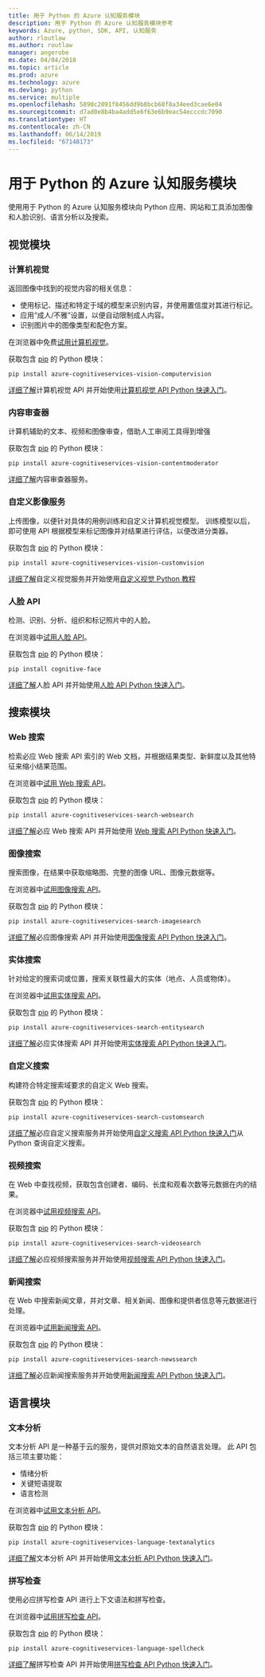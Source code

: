 ```yaml
---
title: 用于 Python 的 Azure 认知服务模块
description: 用于 Python 的 Azure 认知服务模块参考
keywords: Azure, python, SDK, API, 认知服务
author: rloutlaw
ms.author: routlaw
manager: angerobe
ms.date: 04/04/2018
ms.topic: article
ms.prod: azure
ms.technology: azure
ms.devlang: python
ms.service: multiple
ms.openlocfilehash: 5890c2091f8456dd9b8bcb68f8a34eed3cae6e04
ms.sourcegitcommit: d7ad0e8b4ba4add5e6f63e6b9eac54ecccdc7090
ms.translationtype: HT
ms.contentlocale: zh-CN
ms.lasthandoff: 06/14/2019
ms.locfileid: "67148173"
---
```

# <a name="azure-cognitive-services-modules-for-python"></a>用于 Python 的 Azure 认知服务模块

使用用于 Python 的 Azure 认知服务模块向 Python 应用、网站和工具添加图像和人脸识别、语言分析以及搜索。

## <a name="vision-modules"></a>视觉模块

### <a name="computer-vision"></a>计算机视觉 

返回图像中找到的视觉内容的相关信息：

- 使用标记、描述和特定于域的模型来识别内容，并使用置信度对其进行标记。
- 应用“成人/不雅”设置，以便自动限制成人内容。
- 识别图片中的图像类型和配色方案。

在浏览器中免费[试用计算机视觉](https://azure.microsoft.com/en-us/services/cognitive-services/computer-vision/)。

获取包含 [pip](https://pip.pypa.io/en/stable/quickstart/) 的 Python 模块：

```
pip install azure-cognitiveservices-vision-computervision
```

[详细了解](/azure/cognitive-services/computer-vision/home)计算机视觉 API 并开始使用[计算机视觉 API Python 快速入门](/azure/cognitive-services/computer-vision/quickstarts/python)。

### <a name="content-moderator"></a>内容审查器

计算机辅助的文本、视频和图像审查，借助人工审阅工具得到增强

获取包含 [pip](https://pip.pypa.io/en/stable/quickstart/) 的 Python 模块：

```
pip install azure-cognitiveservices-vision-contentmoderator
```

[详细了解](/azure/cognitive-services/content-moderator/overview)内容审查器服务。

### <a name="custom-vision-service"></a>自定义影像服务

上传图像，以便针对具体的用例训练和自定义计算机视觉模型。 训练模型以后，即可使用 API 根据模型来标记图像并对结果进行评估，以便改进分类器。

获取包含 [pip](https://pip.pypa.io/en/stable/quickstart/) 的 Python 模块：

```
pip install azure-cognitiveservices-vision-customvision
```

[详细了解](/azure/cognitive-services/Custom-Vision-Service/home)自定义视觉服务并开始使用[自定义视觉 Python 教程](/azure/cognitive-services/Custom-Vision-Service/python-tutorial)

### <a name="face-api"></a>人脸 API

检测、识别、分析、组织和标记照片中的人脸。 

在浏览器中[试用人脸 API](https://azure.microsoft.com/en-us/services/cognitive-services/face/)。

获取包含 [pip](https://pip.pypa.io/en/stable/quickstart/) 的 Python 模块：

```
pip install cognitive-face
```

[详细了解](/azure/cognitive-services/face/overview)人脸 API 并开始使用[人脸 API Python 快速入门](/azure/cognitive-services/Face/Tutorials/FaceAPIinPythonTutorial)。

## <a name="search-modules"></a>搜索模块

### <a name="web-search"></a>Web 搜索

检索必应 Web 搜索 API 索引的 Web 文档，并根据结果类型、新鲜度以及其他特征来缩小结果范围。 

在浏览器中[试用 Web 搜索 API](https://azure.microsoft.com/en-us/services/cognitive-services/bing-web-search-api/)。

获取包含 [pip](https://pip.pypa.io/en/stable/quickstart/) 的 Python 模块：

```
pip install azure-cognitiveservices-search-websearch
```

[详细了解](/azure/cognitive-services/bing-web-search/overview)必应 Web 搜索 API 并开始使用 [Web 搜索 API Python 快速入门](/azure/cognitive-services/bing-web-search/quickstarts/python)。

### <a name="image-search"></a>图像搜索

搜索图像，在结果中获取缩略图、完整的图像 URL、图像元数据等。

在浏览器中[试用图像搜索 API](https://azure.microsoft.com/en-us/services/cognitive-services/bing-image-search-api/)。

获取包含 [pip](https://pip.pypa.io/en/stable/quickstart/) 的 Python 模块：

```
pip install azure-cognitiveservices-search-imagesearch
```

[详细了解](/azure/cognitive-services/bing-image-search/overview)必应图像搜索 API 并开始使用[图像搜索 API Python 快速入门](/azure/cognitive-services/bing-image-search/quickstarts/python)。


### <a name="entity-search"></a>实体搜索

针对给定的搜索词或位置，搜索关联性最大的实体（地点、人员或物体）。

在浏览器中[试用实体搜索 API](https://azure.microsoft.com/services/cognitive-services/bing-entity-search-api/)。

获取包含 [pip](https://pip.pypa.io/en/stable/quickstart/) 的 Python 模块：

```
pip install azure-cognitiveservices-search-entitysearch
```

[详细了解](/azure/cognitive-services/bing-entities-search/search-the-web)必应实体搜索 API 并开始使用[实体搜索 API Python 快速入门](/azure/cognitive-services/bing-entities-search/quickstarts/python)。

### <a name="custom-search"></a>自定义搜索

构建符合特定搜索域要求的自定义 Web 搜索。

获取包含 [pip](https://pip.pypa.io/en/stable/quickstart/) 的 Python 模块：

```
pip install azure-cognitiveservices-search-customsearch
```

[详细了解](/azure/cognitive-services/bing-custom-search/)必应自定义搜索服务并开始使用[自定义搜索 API Python 快速入门](/azure/cognitive-services/bing-custom-search/call-endpoint-python)从 Python 查询自定义搜索。

### <a name="video-search"></a>视频搜索

在 Web 中查找视频，获取包含创建者、编码、长度和观看次数等元数据在内的结果。

在浏览器中[试用视频搜索 API](https://azure.microsoft.com/services/cognitive-services/bing-video-search-api/)。

获取包含 [pip](https://pip.pypa.io/en/stable/quickstart/) 的 Python 模块：

```
pip install azure-cognitiveservices-search-videosearch
```

[详细了解](/azure/cognitive-services/bing-video-search/search-the-web)必应视频搜索服务并开始使用[视频搜索 API Python 快速入门](/azure/cognitive-services/bing-video-search/python)。


### <a name="news-search"></a>新闻搜索

在 Web 中搜索新闻文章，并对文章、相关新闻、图像和提供者信息等元数据进行处理。

在浏览器中[试用新闻搜索 API](https://azure.microsoft.com/services/cognitive-services/bing-news-search-api/)。

获取包含 [pip](https://pip.pypa.io/en/stable/quickstart/) 的 Python 模块：

```
pip install azure-cognitiveservices-search-newssearch
```

[详细了解](/azure/cognitive-services/bing-news-search/search-the-web)必应新闻搜索服务并开始使用[新闻搜索 API Python 快速入门](//azure/cognitive-services/bing-news-search/python)。


## <a name="language-modules"></a>语言模块

### <a name="text-analytics"></a>文本分析 

文本分析 API 是一种基于云的服务，提供对原始文本的自然语言处理。 此 API 包括三项主要功能：

- 情绪分析
- 关键短语提取
- 语言检测

在浏览器中[试用文本分析 API](https://azure.microsoft.com/en-us/services/cognitive-services/text-analytics/)。

获取包含 [pip](https://pip.pypa.io/en/stable/quickstart/) 的 Python 模块：

```
pip install azure-cognitiveservices-language-textanalytics
```

[详细了解](/azure/cognitive-services/text-analytics/overview)文本分析 API 并开始使用[文本分析 API Python 快速入门](/azure/cognitive-services/text-analytics/quickstarts/python)。


### <a name="spell-check"></a>拼写检查

使用必应拼写检查 API 进行上下文语法和拼写检查。

在浏览器中[试用拼写检查 API](https://azure.microsoft.com/en-us/services/cognitive-services/spell-check/)。

获取包含 [pip](https://pip.pypa.io/en/stable/quickstart/) 的 Python 模块：

```
pip install azure-cognitiveservices-language-spellcheck
```

[详细了解](/azure/cognitive-services/bing-spell-check/proof-text)拼写检查 API 并开始使用[拼写检查 API Python 快速入门](/azure/cognitive-services/bing-spell-check/quickstarts/python)。
